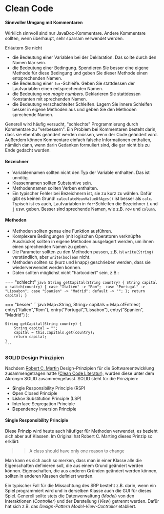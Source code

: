 # Clean Code

#### Sinnvoller Umgang mit Kommentaren

Wirklich sinnvoll sind nur JavaDoc-Kommentare. Andere Kommentare sollten, wenn überhaupt, sehr sparsam verwendet werden. 

Erläutern Sie nicht  

- die Bedeutung einer Variablen bei der Deklaration. Das sollte durch den Namen klar sein. 
- die Bedeutung einer Bedingung. Spendieren Sie besser eine eigene Methode für diese Bedingung und geben Sie dieser Methode einen entsprechenden Namen. 
- die Bedeutung einer `for`-Schleife. Geben Sie stattdessen der Laufvariablen einen entsprechenden Namen. 
- die Bedeutung von *magic numbers*. Deklarieren Sie stattdessen Konstanten mit sprechenden Namen. 
- die Bedeutung verschachtelter Schleifen. Lagern Sie innere Schleifen besser in eigene Methoden aus und geben Sie den Methoden sprechende Namen. 

Generell wird häufig versucht, "schlechte" Programmierung durch Kommentare zu "verbessern". Ein Problem bei Kommentaren besteht darin, dass sie ebenfalls geändert werden müssen, wenn der Code geändert wird. Außerdem können Kommentare einfach falsche Informationen enthalten, nämlich dann, wenn darin Gedanken formuliert sind, die gar nicht bis zu Ende gedacht wurden. 

#### Bezeichner

- Variablennamen sollten nicht den Typ der Variable enthalten. Das ist unnötig. 
- Klassennamen sollten Substantive sein.
- Methodennamen sollten Verben enthalten.
- Ein typischer Fehler bei Bezeichnern ist, sie zu kurz zu wählen. Dafür gibt es keinen Grund! `calculateMeanValueOfAges()` ist besser als `calc`. Typisch ist es auch, Laufvariablen in `for`-Schleifen die Bezeichner `i` und `j` usw. geben. Besser sind sprechende Namen, wie z.B. `row` und `column`. 

#### Methoden

- Methoden sollten genau eine Funktion ausführen. 
- Komplexere Bedingungen (mit logischen Operatoren verknüpfte Ausdrücke) sollten in eigene Methoden ausgelagert werden, um ihnen einen sprechenden Namen zu geben.
- Die Parameter sollten zu den Methoden passen, z.B. ist `write(String)` verständlich, aber `write(boolean` nicht. 
- Methoden sollten so (kurz und knapp) geschrieben werden, dass sie wiederverwendet werden können. 
- Daten sollten möglichst nicht "hartcodiert" sein, z.B.: 

=== "schlecht"
	```java
	String getCapital(String country) {
		String capital = switch(country) {
			case "Italien" -> "Rom"; 
			case "Portugal" -> "Lissabon";
			case "Spanien" -> "Madrid";
			default -> "";
		};
		return capital;
	}
	```


=== "besser"
	```java
	Map<String, String> capitals = Map.ofEntries(
		entry("Italien","Rom"),
		entry("Portugal","Lissabon"),
		entry("Spanien", "Madrid")
	);
	
	String getCapital(String country) {
		String capital = "";
		capital = this.capitals.get(country);
		return capital;
	}
	```

### SOLID Design Prinzipien

Nachdem [Robert C. Martin](https://de.wikipedia.org/wiki/Robert_Cecil_Martin) Design-Prinzipien für die Softwareentwicklung zusammengetragen hatte ([Clean Code Literatur](https://portal.dnb.de/opac.htm?method=simpleSearch&query=114440964)), wurden diese unter dem Akronym SOLID zusammengefasst. SOLID steht für die Prinzipien:

- **S**ingle Responsibility Principle (RSP)
- **O**pen Closed Principle
- **L**iskov Substitution Principle (LSP)
- **I**nterface Segregation Principle
- **D**ependency Inversion Principle

#### Single Responsibility Principle

Diese Prinzip wird heute auch häufiger für Methoden verwendet, es bezieht sich aber auf Klassen. Im Original hat Robert C. Marting dieses Prinzip so erklärt: 

>> A class should have only one reason to change

Man kann es sich auch so merken, dass man in einer Klasse alle die Eigenschaften definieren soll, die aus einem Grund geändert werden können. Eigenschaften, die aus anderen Gründen geändert werden können, sollten in anderen Klassen definiert werden. 

Ein typischer Fall für die Missachtung des SRP besteht z.B. darin, wenn ein Spiel programmiert wird und in derselben Klasse auch die GUI für dieses Spiel. Generell sollte stets die Datenverwaltung (*Model*) von den Interaktionen (*Controller*) und der Darstellung (*View*) getrennt werden. Dafür hat sich z.B. das *Design-Pattern* *Model-View-Controller* etabliert. 